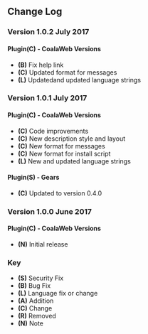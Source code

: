 ## Change Log

### Version 1.0.2 July 2017

#### Plugin(C) - CoalaWeb Versions
- **(B)** Fix help link
- **(C)** Updated format for messages
- **(L)** Updatedand updated language strings

### Version 1.0.1 July 2017

#### Plugin(C) - CoalaWeb Versions
- **(C)** Code improvements
- **(C)** New description style and layout
- **(C)** New format for messages
- **(C)** New format for install script
- **(L)** New and updated language strings

#### Plugin(S) - Gears
- **(C)** Updated to version 0.4.0

### Version 1.0.0 June 2017

#### Plugin(C) - CoalaWeb Versions
- **(N)** Initial release

### Key
- **(S)** Security Fix
- **(B)** Bug Fix
- **(L)** Language fix or change
- **(A)** Addition
- **(C)** Change
- **(R)** Removed
- **(N)** Note